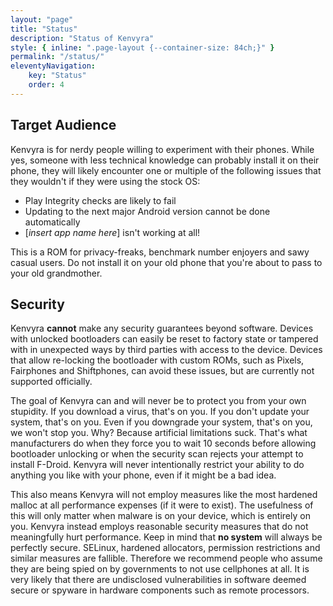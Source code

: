 ```yaml
---
layout: "page"
title: "Status"
description: "Status of Kenvyra"
style: { inline: ".page-layout {--container-size: 84ch;}" }
permalink: "/status/"
eleventyNavigation:
    key: "Status"
    order: 4
---
```


## Target Audience

Kenvyra is for nerdy people willing to experiment with their phones. While yes, someone with less technical knowledge can probably install it on their phone, they will likely encounter one or multiple of the following issues that they wouldn't if they were using the stock OS:

* Play Integrity checks are likely to fail
* Updating to the next major Android version cannot be done automatically
* [*insert app name here*] isn't working at all!

This is a ROM for privacy-freaks, benchmark number enjoyers and sawy casual users. Do not install it on your old phone that you're about to pass to your old grandmother.

## Security

Kenvyra **cannot** make any security guarantees beyond software. Devices with unlocked bootloaders can easily be reset to factory state or tampered with in unexpected ways by third parties with access to the device. Devices that allow re-locking the bootloader with custom ROMs, such as Pixels, Fairphones and Shiftphones, can avoid these issues, but are currently not supported officially.

The goal of Kenvyra can and will never be to protect you from your own stupidity. If you download a virus, that's on you. If you don't update your system, that's on you. Even if you downgrade your system, that's on you, we won't stop you. Why? Because artificial limitations suck. That's what manufacturers do when they force you to wait 10 seconds before allowing bootloader unlocking or when the security scan rejects your attempt to install F-Droid. Kenvyra will never intentionally restrict your ability to do anything you like with your phone, even if it might be a bad idea.

This also means Kenvyra will not employ measures like the most hardened malloc at all performance expenses (if it were to exist). The usefulness of this will only matter when malware is on your device, which is entirely on you. Kenvyra instead employs reasonable security measures that do not meaningfully hurt performance. Keep in mind that **no system** will always be perfectly secure. SELinux, hardened allocators, permission restrictions and similar measures are fallible. Therefore we recommend people who assume they are being spied on by governments to not use cellphones at all. It is very likely that there are undisclosed vulnerabilities in software deemed secure or spyware in hardware components such as remote processors.
